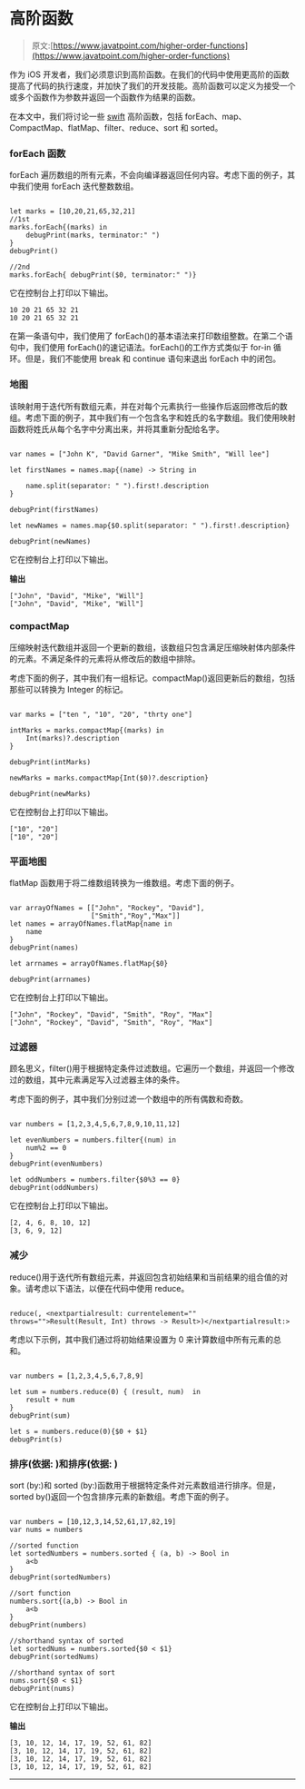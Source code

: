 # 高阶函数

> 原文:[https://www.javatpoint.com/higher-order-functions](https://www.javatpoint.com/higher-order-functions)

作为 iOS 开发者，我们必须意识到高阶函数。在我们的代码中使用更高阶的函数提高了代码的执行速度，并加快了我们的开发技能。高阶函数可以定义为接受一个或多个函数作为参数并返回一个函数作为结果的函数。

在本文中，我们将讨论一些 [swift](https://www.javatpoint.com/swift-tutorial) 高阶函数，包括 forEach、map、CompactMap、flatMap、filter、reduce、sort 和 sorted。

### forEach 函数

forEach 遍历数组的所有元素，不会向编译器返回任何内容。考虑下面的例子，其中我们使用 forEach 迭代整数数组。

```

let marks = [10,20,21,65,32,21]
//1st
marks.forEach{(marks) in
    debugPrint(marks, terminator:" ")
}
debugPrint()

//2nd
marks.forEach{ debugPrint($0, terminator:" ")}

```

它在控制台上打印以下输出。

```
10 20 21 65 32 21 
10 20 21 65 32 21

```

在第一条语句中，我们使用了 forEach()的基本语法来打印数组整数。在第二个语句中，我们使用 forEach()的速记语法。forEach()的工作方式类似于 for-in 循环。但是，我们不能使用 break 和 continue 语句来退出 forEach 中的闭包。

### 地图

该映射用于迭代所有数组元素，并在对每个元素执行一些操作后返回修改后的数组。考虑下面的例子，其中我们有一个包含名字和姓氏的名字数组。我们使用映射函数将姓氏从每个名字中分离出来，并将其重新分配给名字。

```

var names = ["John K", "David Garner", "Mike Smith", "Will lee"]

let firstNames = names.map{(name) -> String in

    name.split(separator: " ").first!.description
}

debugPrint(firstNames)

let newNames = names.map{$0.split(separator: " ").first!.description}

debugPrint(newNames)

```

它在控制台上打印以下输出。

**输出**

```
["John", "David", "Mike", "Will"]
["John", "David", "Mike", "Will"]

```

### compactMap

压缩映射迭代数组并返回一个更新的数组，该数组只包含满足压缩映射体内部条件的元素。不满足条件的元素将从修改后的数组中排除。

考虑下面的例子，其中我们有一组标记。compactMap()返回更新后的数组，包括那些可以转换为 Integer 的标记。

```

var marks = ["ten ", "10", "20", "thrty one"]

intMarks = marks.compactMap{(marks) in
    Int(marks)?.description
}

debugPrint(intMarks)

newMarks = marks.compactMap{Int($0)?.description}

debugPrint(newMarks)

```

它在控制台上打印以下输出。

```
["10", "20"]
["10", "20"]

```

### 平面地图

flatMap 函数用于将二维数组转换为一维数组。考虑下面的例子。

```

var arrayOfNames = [["John", "Rockey", "David"],
                    ["Smith","Roy","Max"]]
let names = arrayOfNames.flatMap{name in
    name
}
debugPrint(names)

let arrnames = arrayOfNames.flatMap{$0}

debugPrint(arrnames)

```

它在控制台上打印以下输出。

```
["John", "Rockey", "David", "Smith", "Roy", "Max"]
["John", "Rockey", "David", "Smith", "Roy", "Max"]

```

### 过滤器

顾名思义，filter()用于根据特定条件过滤数组。它遍历一个数组，并返回一个修改过的数组，其中元素满足写入过滤器主体的条件。

考虑下面的例子，其中我们分别过滤一个数组中的所有偶数和奇数。

```

var numbers = [1,2,3,4,5,6,7,8,9,10,11,12]

let evenNumbers = numbers.filter{(num) in
    num%2 == 0
}
debugPrint(evenNumbers)

let oddNumbers = numbers.filter{$0%3 == 0}
debugPrint(oddNumbers)

```

它在控制台上打印以下输出。

```
[2, 4, 6, 8, 10, 12]
[3, 6, 9, 12]

```

### 减少

reduce()用于迭代所有数组元素，并返回包含初始结果和当前结果的组合值的对象。请考虑以下语法，以便在代码中使用 reduce。

```

reduce(, <nextpartialresult: currentelement="" throws="">Result(Result, Int) throws -> Result>)</nextpartialresult:> 
```

考虑以下示例，其中我们通过将初始结果设置为 0 来计算数组中所有元素的总和。

```

var numbers = [1,2,3,4,5,6,7,8,9]

let sum = numbers.reduce(0) { (result, num)  in
    result + num
}
debugPrint(sum)

let s = numbers.reduce(0){$0 + $1}
debugPrint(s)

```

### 排序(依据: )和排序(依据: )

sort (by:)和 sorted (by:)函数用于根据特定条件对元素数组进行排序。但是，sorted by()返回一个包含排序元素的新数组。考虑下面的例子。

```

var numbers = [10,12,3,14,52,61,17,82,19]
var nums = numbers

//sorted function
let sortedNumbers = numbers.sorted { (a, b) -> Bool in
    a<b
}
debugPrint(sortedNumbers)

//sort function
numbers.sort{(a,b) -> Bool in
    a<b
}
debugPrint(numbers)

//shorthand syntax of sorted
let sortedNums = numbers.sorted{$0 < $1}
debugPrint(sortedNums)

//shorthand syntax of sort
nums.sort{$0 < $1}
debugPrint(nums)

```

它在控制台上打印以下输出。

**输出**

```
[3, 10, 12, 14, 17, 19, 52, 61, 82]
[3, 10, 12, 14, 17, 19, 52, 61, 82]
[3, 10, 12, 14, 17, 19, 52, 61, 82]
[3, 10, 12, 14, 17, 19, 52, 61, 82]

```

* * *